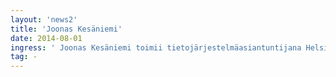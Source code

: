 ```yaml
---
layout: 'news2'
title: 'Joonas Kesäniemi'
date: 2014-08-01
ingress: ' Joonas Kesäniemi toimii tietojärjestelmäasiantuntijana Helsingin yliopiston kirjaston sovelluskehitysyksikössä. Kirjastolla hänen työtehtäviinsä kuuluu muun muassa digitaalisia arkistoja, tutkimusdataa, webbikehitystä sekä avointa ja linkitettyä dataa. Joonas on tutkinut, puhunut ja haaveillut semanttisen webin teknologioista jo vuosia ja vie nyt niitä parrasvaloihin toteuttamalla kirjastolle linkitettyyn dataan pohjautuvia tietojärjestelmiä.'
tag: -
---
```

